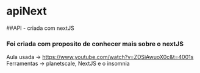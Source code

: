 # apiNext
##API - criada com nextJS
### Foi criada com proposito de conhecer mais sobre o nextJS

Aula usada -> https://www.youtube.com/watch?v=ZDSiAwuoX0c&t=4001s
Ferramentas -> planetscale, NextJS e o insomnia
